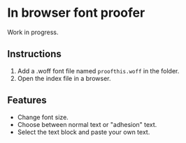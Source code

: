 # In browser font proofer

Work in progress.

## Instructions

1. Add a .woff font file named `proofthis.woff` in the folder.
2. Open the index file in a browser.

## Features

- Change font size.
- Choose between normal text or "adhesion" text.
- Select the text block and paste your own text.
